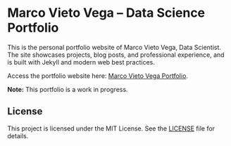 # Marco Vieto Vega – Data Science Portfolio

This is the personal portfolio website of Marco Vieto Vega, Data Scientist. The site showcases projects, blog posts, and professional experience, and is built with Jekyll and modern web best practices.

Access the portfolio website here: [Marco Vieto Vega Portfolio](https://marcovietovega.github.io/portfolio/).

**Note:** This portfolio is a work in progress.

## License

This project is licensed under the MIT License. See the [LICENSE](LICENSE) file for details.
